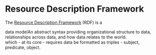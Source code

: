 # Resource Description Framework

The [Resource Description Framework](https://www.w3.org/TR/rdf11-concepts/) (RDF) is a <div class="tooltip">data model<span class="tooltiptext">An abstract syntax providing organizational structure to data, relationships across data, and how data relates to the world.</span></div> which - at its core - requires data be formatted as triples - subject, predicate, object. 


